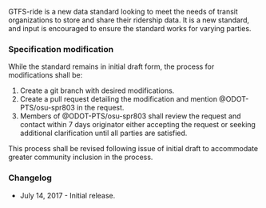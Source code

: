 GTFS-ride is a new data standard looking to meet the needs of transit organizations to store and share their ridership data. It is a new standard, and input is encouraged to ensure the standard works for varying parties.

### Specification modification

While the standard remains in initial draft form, the process for modifications shall be:

1. Create a git branch with desired modifications.
1. Create a pull request detailing the modification and mention @ODOT-PTS/osu-spr803 in the request.
1. Members of @ODOT-PTS/osu-spr803 shall review the request and contact within 7 days originator either accepting the request or seeking additional clarification until all parties are satisfied.

This process shall be revised following issue of initial draft to accommodate greater community inclusion in the process.

### Changelog

* July 14, 2017 - Initial release.
